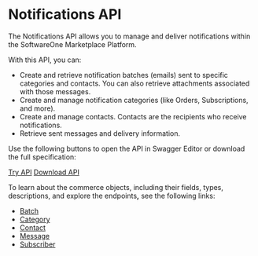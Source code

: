 # Notifications API

The Notifications API allows you to manage and deliver notifications within the SoftwareOne Marketplace Platform.&#x20;

With this API, you can:

* Create and retrieve notification batches (emails) sent to specific categories and contacts. You can also retrieve attachments associated with those messages.
* Create and manage notification categories (like Orders, Subscriptions, and more).
* Create and manage contacts. Contacts are the recipients who receive notifications.
* Retrieve sent messages and delivery information.

Use the following buttons to open the API in Swagger Editor or download the full specification:

<a href="https://editor-next.swagger.io/?url=https://api.platform.softwareone.com/public/v1/notifications/openapi.json" class="button primary" data-icon="up-right-from-square">Try API</a>  <a href="https://api.platform.softwareone.com/public/v1/notifications/openapi.json" class="button secondary" data-icon="arrow-down">Download API</a>

To learn about the commerce objects, including their fields, types, descriptions, and explore the endpoint&#x73;**,** see the following links:

* [Batch](batches/)
* [Category](categories/)
* [Contact](contacts/)
* [Message](../common-api-objects/message.md)
* [Subscriber](subscribers/)

